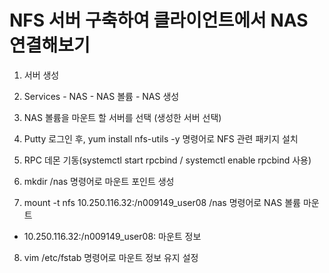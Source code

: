 # NFS 서버 구축하여 클라이언트에서 NAS 연결해보기

1. 서버 생성

2. Services - NAS - NAS 볼륨 - NAS 생성

3. NAS 볼륨을 마운트 할 서버를 선택 (생성한 서버 선택)

4. Putty 로그인 후, yum install nfs-utils -y 명령어로 NFS 관련 패키지 설치

5. RPC 데몬 기동(systemctl start rpcbind / systemctl enable rpcbind 사용)

6. mkdir /nas 명령어로 마운트 포인트 생성

7. mount -t nfs 10.250.116.32:/n009149_user08 /nas 명령어로 NAS 볼륨 마운트
 
 - 10.250.116.32:/n009149_user08: 마운트 정보

8. vim /etc/fstab 명령어로 마운트 정보 유지 설정
